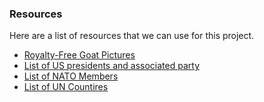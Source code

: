 ### Resources

Here are a list of resources that we can use for this project.

+ [Royalty-Free Goat Pictures](https://unsplash.com/search/photos/goat)
+ [List of US presidents and associated party](http://www.enchantedlearning.com/history/us/pres/list.shtml)
+ [List of NATO Members](https://www.nato.int/cps/en/natohq/nato_countries.htm)
+ [List of UN Countires](http://www.un.org/en/member-states/)
